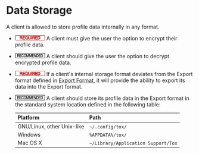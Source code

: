 Data Storage
============

A client is allowed to store profile data internally in any format.

- ![](/badge/req.png) A client must give the user the option to encrypt their
  profile data.

- ![](/badge/rec.png) A client should give the user the option to decrypt
  encrypted profile data.

- ![](/badge/req.png) If a client's internal storage format deviates from the
  Export format defined in [Export Format](export_format.md), it will provide
  the ability to export its data into the Export format.

- ![](/badge/rec.png) A client should store its profile data in the Export
  format in the standard system location defined in the following table:

  | Platform                   | Path                                  |
  |----------------------------|---------------------------------------|
  | GNU/Linux, other Unix-like | ``~/.config/tox/``                    |
  | Windows                    | ``%APPDATA%/tox/``                    |
  | Mac OS X                   | ``~/Library/Application Support/Tox`` |

